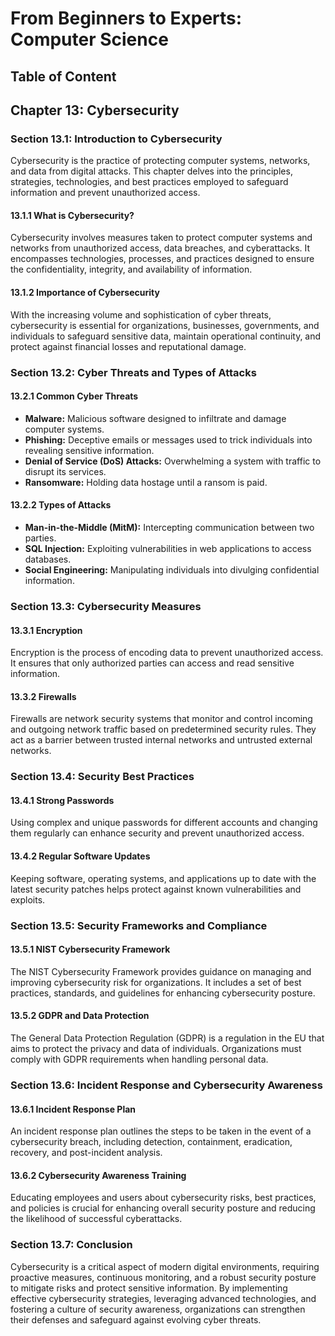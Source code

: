 # From Beginners to Experts: Computer Science
## Table of Content
## Chapter 13: Cybersecurity

### Section 13.1: Introduction to Cybersecurity

Cybersecurity is the practice of protecting computer systems, networks, and data from digital attacks. This chapter delves into the principles, strategies, technologies, and best practices employed to safeguard information and prevent unauthorized access.

#### 13.1.1 What is Cybersecurity?

Cybersecurity involves measures taken to protect computer systems and networks from unauthorized access, data breaches, and cyberattacks. It encompasses technologies, processes, and practices designed to ensure the confidentiality, integrity, and availability of information.

#### 13.1.2 Importance of Cybersecurity

With the increasing volume and sophistication of cyber threats, cybersecurity is essential for organizations, businesses, governments, and individuals to safeguard sensitive data, maintain operational continuity, and protect against financial losses and reputational damage.

### Section 13.2: Cyber Threats and Types of Attacks

#### 13.2.1 Common Cyber Threats

- **Malware:** Malicious software designed to infiltrate and damage computer systems.
- **Phishing:** Deceptive emails or messages used to trick individuals into revealing sensitive information.
- **Denial of Service (DoS) Attacks:** Overwhelming a system with traffic to disrupt its services.
- **Ransomware:** Holding data hostage until a ransom is paid.

#### 13.2.2 Types of Attacks

- **Man-in-the-Middle (MitM):** Intercepting communication between two parties.
- **SQL Injection:** Exploiting vulnerabilities in web applications to access databases.
- **Social Engineering:** Manipulating individuals into divulging confidential information.

### Section 13.3: Cybersecurity Measures

#### 13.3.1 Encryption

Encryption is the process of encoding data to prevent unauthorized access. It ensures that only authorized parties can access and read sensitive information.

#### 13.3.2 Firewalls

Firewalls are network security systems that monitor and control incoming and outgoing network traffic based on predetermined security rules. They act as a barrier between trusted internal networks and untrusted external networks.

### Section 13.4: Security Best Practices

#### 13.4.1 Strong Passwords

Using complex and unique passwords for different accounts and changing them regularly can enhance security and prevent unauthorized access.

#### 13.4.2 Regular Software Updates

Keeping software, operating systems, and applications up to date with the latest security patches helps protect against known vulnerabilities and exploits.

### Section 13.5: Security Frameworks and Compliance

#### 13.5.1 NIST Cybersecurity Framework

The NIST Cybersecurity Framework provides guidance on managing and improving cybersecurity risk for organizations. It includes a set of best practices, standards, and guidelines for enhancing cybersecurity posture.

#### 13.5.2 GDPR and Data Protection

The General Data Protection Regulation (GDPR) is a regulation in the EU that aims to protect the privacy and data of individuals. Organizations must comply with GDPR requirements when handling personal data.

### Section 13.6: Incident Response and Cybersecurity Awareness

#### 13.6.1 Incident Response Plan

An incident response plan outlines the steps to be taken in the event of a cybersecurity breach, including detection, containment, eradication, recovery, and post-incident analysis.

#### 13.6.2 Cybersecurity Awareness Training

Educating employees and users about cybersecurity risks, best practices, and policies is crucial for enhancing overall security posture and reducing the likelihood of successful cyberattacks.

### Section 13.7: Conclusion

Cybersecurity is a critical aspect of modern digital environments, requiring proactive measures, continuous monitoring, and a robust security posture to mitigate risks and protect sensitive information. By implementing effective cybersecurity strategies, leveraging advanced technologies, and fostering a culture of security awareness, organizations can strengthen their defenses and safeguard against evolving cyber threats.
